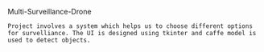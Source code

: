    Multi-Surveillance-Drone
   
    Project involves a system which helps us to choose different options for survelliance. The UI is designed using tkinter and caffe model is used to detect objects.
